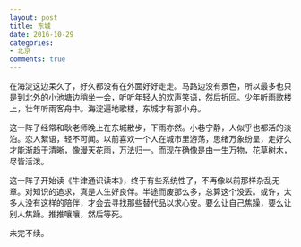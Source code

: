 ```yaml
---
layout: post
title: 东城
date: 2016-10-29
categories:
- 北京
comments: true
---
```


在海淀这边呆久了，好久都没有在外面好好走走。马路边没有景色，所以最多也只是到北外的小池塘边稍坐一会，听听年轻人的欢声笑语，然后折回。少年听雨歌楼上，壮年听雨客舟中。海淀遍地歌楼，东城才有那小舟。

这一阵子经常和耿老师晚上在东城散步，下雨亦然。小巷宁静，人似乎也都活的淡泊。恋人絮语，轻不可闻。以前喜欢一个人在城市里游荡，思绪万象纷呈，走好久才能渐趋于清晰，像漫天花雨，万法归一。而现在确像是由一生万物，花草树木，尽皆活泼。

这一阵子开始读《牛津通识读本》，终于有些系统性了，不再像以前那样杂乱无章。对知识的追求，真是人生好良伴。半途而废那么多，总算这个没丢。或许，太多人没有这样的陪伴，才会去寻找那些替代品以求心安。要么让自己焦躁，要么让别人焦躁。推推嚷嚷，然后等死。

未完不续。




